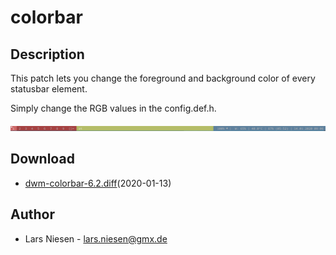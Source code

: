colorbar
========

Description
-----------
This patch lets you change the foreground and background color of every
statusbar element.

Simply change the RGB values in the config.def.h.

![colorbar_screenshot](colorbar.png)

Download
--------
* [dwm-colorbar-6.2.diff](dwm-colorbar-6.2.diff)(2020-01-13)

Author
------
* Lars Niesen - <lars.niesen@gmx.de>
